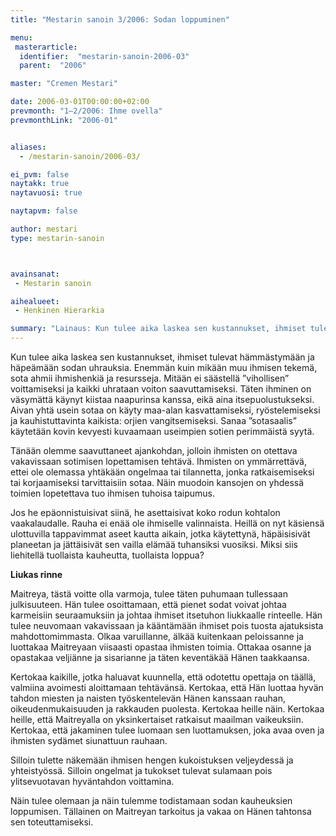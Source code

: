 ```yaml
---
title: "Mestarin sanoin 3/2006: Sodan loppuminen"

menu:
 masterarticle:
  identifier:  "mestarin-sanoin-2006-03"
  parent:  "2006"

master: "Cremen Mestari"

date: 2006-03-01T00:00:00+02:00
prevmonth: "1–2/2006: Ihme ovella"
prevmonthLink: "2006-01"


aliases:
  - /mestarin-sanoin/2006-03/

ei_pvm: false
naytakk: true
naytavuosi: true

naytapvm: false

author: mestari
type: mestarin-sanoin



avainsanat:
 - Mestarin sanoin

aihealueet:
 - Henkinen Hierarkia

summary: "Lainaus: Kun tulee aika laskea sen kustannukset, ihmiset tulevat hämmästymään ja häpeämään sodan uhrauksia. Enemmän kuin mikään muu ihmisen tekemä, sota ahmii ihmishenkiä ja resursseja. Mitään ei säästellä ”vihollisen” voittamiseksi ja kaikki uhrataan voiton saavuttamiseksi."
---
```

<p>Kun tulee aika laskea sen kustannukset, ihmiset tulevat hämmästymään ja häpeämään sodan uhrauksia. Enemmän kuin mikään muu ihmisen tekemä, sota ahmii ihmishenkiä ja resursseja. Mitään ei säästellä ”vihollisen” voittamiseksi ja kaikki uhrataan voiton saavuttamiseksi. Täten ihminen on väsymättä käynyt kiistaa naapurinsa kanssa, eikä aina itsepuolustukseksi. Aivan yhtä usein sotaa on käyty maa-alan kasvattamiseksi, ryöstelemiseksi ja kauhistuttavinta kaikista: orjien vangitsemiseksi. Sanaa ”sotasaalis” käytetään kovin kevyesti kuvaamaan useimpien sotien perimmäistä syytä.</p>
<p>Tänään olemme saavuttaneet ajankohdan, jolloin ihmisten on otettava vakavissaan sotimisen lopettamisen tehtävä. Ihmisten on ymmärrettävä, ettei ole olemassa yhtäkään ongelmaa tai tilannetta, jonka ratkaisemiseksi tai korjaamiseksi tarvittaisiin sotaa. Näin muodoin kansojen on yhdessä toimien lopetettava tuo ihmisen tuhoisa taipumus.</p>
<p>Jos he epäonnistuisivat siinä, he asettaisivat koko rodun kohtalon vaakalaudalle. Rauha ei enää ole ihmiselle valinnaista. Heillä on nyt käsiensä ulottuvilla tappavimmat aseet kautta aikain, jotka käytettynä, häpäisisivät planeetan ja jättäisivät sen vailla elämää tuhansiksi vuosiksi. Miksi siis liehitellä tuollaista kauheutta, tuollaista loppua?</p>
<p><strong>Liukas rinne</strong></p>
<p>Maitreya, tästä voitte olla varmoja, tulee täten puhumaan tullessaan julkisuuteen. Hän tulee osoittamaan, että pienet sodat voivat johtaa karmeisiin seuraamuksiin ja johtaa ihmiset itsetuhon liukkaalle rinteelle. Hän tulee neuvomaan vakavissaan ja kääntämään ihmiset pois tuosta ajatuksista mahdottomimmasta. Olkaa varuillanne, älkää kuitenkaan peloissanne ja luottakaa Maitreyaan viisaasti opastaa ihmisten toimia. Ottakaa osanne ja opastakaa veljiänne ja sisarianne ja täten keventäkää Hänen taakkaansa.</p>
<p>Kertokaa kaikille, jotka haluavat kuunnella, että odotettu opettaja on täällä, valmiina avoimesti aloittamaan tehtävänsä. Kertokaa, että Hän luottaa hyvän tahdon miesten ja naisten työskentelevän Hänen kanssaan rauhan, oikeudenmukaisuuden ja rakkauden puolesta. Kertokaa heille näin. Kertokaa heille, että Maitreyalla on yksinkertaiset ratkaisut maailman vaikeuksiin. Kertokaa, että jakaminen tulee luomaan sen luottamuksen, joka avaa oven ja ihmisten sydämet siunattuun rauhaan.</p>
<p>Silloin tulette näkemään ihmisen hengen kukoistuksen veljeydessä ja yhteistyössä. Silloin ongelmat ja tukokset tulevat sulamaan pois ylitsevuotavan hyväntahdon voittamina.</p>
<p>Näin tulee olemaan ja näin tulemme todistamaan sodan kauheuksien loppumisen. Tällainen on Maitreyan tarkoitus ja vakaa on Hänen tahtonsa sen toteuttamiseksi.</p>